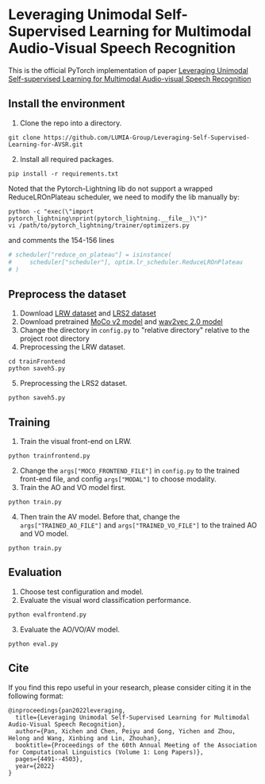 # Leveraging Unimodal Self-Supervised Learning for Multimodal Audio-Visual Speech Recognition
This is the official PyTorch implementation of paper [Leveraging Unimodal Self-supervised Learning for Multimodal Audio-visual Speech Recognition](https://arxiv.org/abs/2203.07996)

## Install the environment
1. Clone the repo into a directory. 
```shell
git clone https://github.com/LUMIA-Group/Leveraging-Self-Supervised-Learning-for-AVSR.git
```
2. Install all required packages.
```shell
pip install -r requirements.txt
```
Noted that the Pytorch-Lightning lib do not support a wrapped ReduceLROnPlateau scheduler, we need to modify the lib manually by:
```shell
python -c "exec(\"import pytorch_lightning\nprint(pytorch_lightning.__file__)\")"
vi /path/to/pytorch_lightning/trainer/optimizers.py
```
and comments the 154-156 lines
```python
# scheduler["reduce_on_plateau"] = isinstance(
#     scheduler["scheduler"], optim.lr_scheduler.ReduceLROnPlateau
# )
```

## Preprocess the dataset
1. Download [LRW dataset](https://www.robots.ox.ac.uk/~vgg/data/lip_reading/lrw1.html) and [LRS2 dataset](https://www.robots.ox.ac.uk/~vgg/data/lip_reading/lrs2.html)
2. Download pretrained [MoCo v2 model](https://dl.fbaipublicfiles.com/moco/moco_checkpoints/moco_v2_800ep/moco_v2_800ep_pretrain.pth.tar) and [wav2vec 2.0 model](https://dl.fbaipublicfiles.com/fairseq/wav2vec/wav2vec_vox_new.pt)
3. Change the directory in `config.py` to "relative directory" relative to the project root directory
4. Preprocessing the LRW dataset.
```shell
cd trainFrontend
python saveh5.py
```
5. Preprocessing the LRS2 dataset.
```shell
python saveh5.py
```

## Training
1. Train the visual front-end on LRW.
```shell
python trainfrontend.py
```
2. Change the `args["MOCO_FRONTEND_FILE"]` in `config.py` to the trained front-end file, and config `args["MODAL"]` to choose modality.
3. Train the AO and VO model first.
```shell
python train.py
```
4. Then train the AV model. Before that, change the `args["TRAINED_AO_FILE"]` and `args["TRAINED_VO_FILE"]` to the trained AO and VO model.
```shell
python train.py
```

## Evaluation
1. Choose test configuration and model.
2. Evaluate the visual word classification performance.
```shell
python evalfrontend.py
```
3. Evaluate the AO/VO/AV model.
```shell
python eval.py
```

## Cite
If you find this repo useful in your research, please consider citing it in the following format:
```
@inproceedings{pan2022leveraging,
  title={Leveraging Unimodal Self-Supervised Learning for Multimodal Audio-Visual Speech Recognition},
  author={Pan, Xichen and Chen, Peiyu and Gong, Yichen and Zhou, Helong and Wang, Xinbing and Lin, Zhouhan},
  booktitle={Proceedings of the 60th Annual Meeting of the Association for Computational Linguistics (Volume 1: Long Papers)},
  pages={4491--4503},
  year={2022}
}
```
